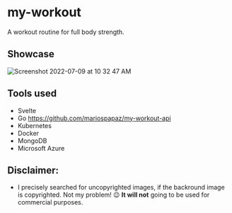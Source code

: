 # my-workout
A workout routine for full body strength. 

## Showcase
![Screenshot 2022-07-09 at 10 32 47 AM](https://user-images.githubusercontent.com/30930688/178096440-e7d5db2c-c8f0-4548-9a9d-a2885a7dfee0.png)

## Tools used
- Svelte
- Go <https://github.com/mariospapaz/my-workout-api>
- Kubernetes
- Docker
- MongoDB
- Microsoft Azure


## Disclaimer: 
- I precisely searched for uncopyrighted images, if the backround image is copyrighted. 
  Not my problem! 😉 __It will not__ going to be used for commercial purposes.
